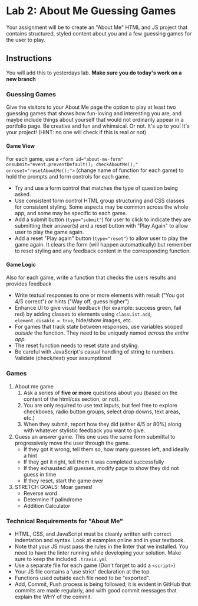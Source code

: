 # Lab 2: About Me Guessing Games

Your assignment will be to create an "About Me" HTML and JS project that contains structured, styled content about you
and a few guessing games for the user to play.

## Instructions

You will add this to yesterdays lab. **Make sure you do today's work on a new branch**

### Guessing Games

Give the visitors to your About Me page the option to play at least two guessing games 
that shows how fun-loving and interesting you are, and maybe include things about yourself 
that would not ordinarily appear in a portfolio page. Be creative and fun and whimsical. 
Or not. It's up to you! It's your project! (HINT: no one will check if this is real or not)

#### Game View

For each game, use a `<form id="about-me-form" onsubmit="event.preventDefault(); checkAboutMe();" onreset="resetAboutMe();">` 
(change name of function for each game) to hold the prompts and form controls for each game.

* Try and use a form control that matches the type of question being asked.
* Use consistent form control HTML group structuring and CSS classes for consistent styling. 
Some aspects may be common across the whole app, and some may be specific to each game.
* Add a submit button (`type="submit"`) for user to click to indicate they are submitting 
their answer(s) and a reset button with "Play Again" to allow user to play the game again. 
* Add a reset "Play again" button (`type="reset"`)  to allow user to play the game again. 
It clears the form (will happen automattically) but remember to reset styling and any 
feedback content in the corresponding function.
    
#### Game Logic

Also for each game, write a function that checks the users results and provides feedback

* Write textual responses to one or more elements with result ("You got 4/5 correct") _or_ hints ("Way off, guess higher")
* Enhance UI to give visual feedback (for example: success green, fail red) by adding classes to elements 
using `classList.add`, `element.disable = true`, hide/show images, etc.
* For games that track state between responses, use variables scoped _outside_ the function. 
They need to be uniquely named _across the entire app_.
* The reset function needs to reset state and styling. 
* Be careful with JavaScript's casual handling of string to numbers. Validate (check/test) your assumptions!

### Games

1. About me game
    1. Ask a series of **five or more** questions about you (based on the content of the html/css section, or not).
    1. You are only required to use text inputs, but feel free to explore checkboxes, radio button groups, 
    select drop downs, text areas, etc.)
    1. When they submit, report how they did (either 4/5 or 80%) along with whatever stylistic feedback you want to give.
1. Guess an answer game. This one uses the same form submittal to progressively move the user through the game.
    * If they got it wrong, tell them so, how many guesses left, and ideally a hint
    * If they got it right, tell them it was completed successfully
    * If they exhausted all guesses, modify page to show they did not guess in time
    * If they reset, start the game over
1. STRETCH GOALS: Moar games!
    * Reverse word
    * Determine if palindrome
    * Addition Calculator
     
### Technical Requirements for "About Me"

- HTML, CSS, and JavaScript must be cleanly written with correct indentation and syntax. 
Look at examples online and in your textbook. 
- Note that your JS must pass the rules in the linter that we installed. 
You need to have the linter running while developing your solution. Make sure to keep the included `.travis.yml`
- Use a separate file for each game (Don't forget to add a `<script>`)
- Your JS file contains a 'use strict' declaration at the top.
- Functions used outside each file need to be "exported".
- Add, Commit, Push process is being followed; it is evident in GitHub that commits are made regularly, and with good commit messages that explain the WHY of the commit.
